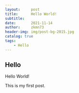 ```yaml
---
layout:     post
title:      Hello World!
subtitle:   
date:       2021-11-14
author:     zkmn73
header-img: img/post-bg-2015.jpg
catalog: true
tags:
    - Hello
---
```


## Hello

Hello World!

This is my first post.

